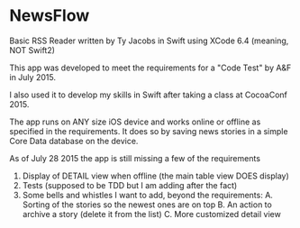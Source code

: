 # NewsFlow
Basic RSS Reader written by Ty Jacobs in Swift using XCode 6.4 (meaning, NOT Swift2)

This app was developed to meet the requirements for a "Code Test" by A&F in July 2015.

I also used it to develop my skills in Swift after taking a class at CocoaConf 2015.

The app runs on ANY size iOS device and works online or offline as specified in the requirements.  It does so by saving news stories in a simple Core Data database on the device.

As of July 28 2015 the app is still missing a few of the requirements

1. Display of DETAIL view when offline (the main table view DOES display)
2. Tests (supposed to be TDD but I am adding after the fact)
3. Some bells and whistles I want to add, beyond the requirements:
   A. Sorting of the stories so the newest ones are on top
   B. An action to archive a story (delete it from the list)
   C. More customized detail view